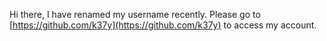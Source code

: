 Hi there, I have renamed my username recently. Please go to [https://github.com/k37y](https://github.com/k37y) to access my account.
